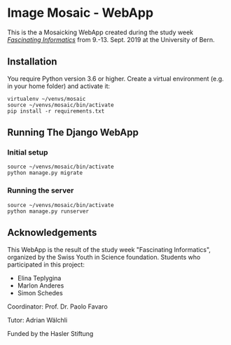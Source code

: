 # Image Mosaic - WebApp

This is the a Mosaicking WebApp created during the study week [*Fascinating Informatics*](https://sjf.ch/) from 9.-13. Sept. 2019 at the University of Bern.

## Installation

You require Python version 3.6 or higher.
Create a virtual environment (e.g. in your home folder) and activate it:
```
virtualenv ~/venvs/mosaic
source ~/venvs/mosaic/bin/activate
pip install -r requirements.txt
```

## Running The Django WebApp

### Initial setup
```
source ~/venvs/mosaic/bin/activate
python manage.py migrate
```

### Running the server
```
source ~/venvs/mosaic/bin/activate
python manage.py runserver
```

## Acknowledgements
This WebApp is the result of the study week "Fascinating Informatics", organized by the Swiss Youth in Science foundation. 
Students who participated in this project:
- Elina Teplygina
- Marlon Anderes
- Simon Schedes

Coordinator: Prof. Dr. Paolo Favaro

Tutor: Adrian Wälchli

Funded by the Hasler Stiftung
